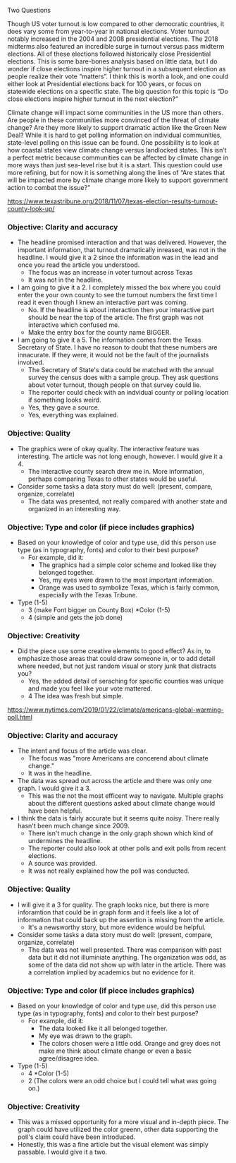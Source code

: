 

Two Questions

Though US voter turnout is low compared to other democratic countries, it does vary some from year-to-year in national elections. Voter turnout notably increased in the 2004 and 2008 presidential elections. The 2018 midterms also featured an incredible surge in turnout versus pass midterm elections. All of these elections followed historically close Presidential elections. This is some bare-bones analysis based on little data, but I do wonder if close elections inspire higher turnout in a subsequent election as people realize their vote “matters”.  I think this is worth a look, and one could either look at Presidential elections back for 100 years, or focus on statewide elections on a specific state. The big question for this topic is “Do close elections inspire higher turnout in the next election?” 

Climate change will impact some communities in the US more than others. Are people in these communities more convinced of the threat of climate change? Are they more likely to support dramatic action like the Green New Deal? While it is hard to get polling information on individual communities, state-level polling on this issue can be found. One possibility is to look at how coastal states view climate change versus landlocked states. This  isn’t a perfect metric because communities can be affected by climate change in more ways than just sea-level rise but it is a start. This question could use more refining, but for now it is something along the lines of “Are states that will be impacted more by climate change more likely to support government action to combat the issue?” 


https://www.texastribune.org/2018/11/07/texas-election-results-turnout-county-look-up/


### Objective: Clarity and accuracy

* The headline promised interaction and that was delivered. However, the important information, that turnout dramatically inreased, was not in the headline. I would give it a 2 since the information was in the lead and once you read the article you understood. 
   * The focus was an increase in voter turnout across Texas
   * It was not in the headline. 
* I am going to give it a 2. I completely missed the box where you could enter the your own county to see the turnout numbers the first time I read it even though I knew an interactive part was coming. 
   * No. If the headline is about interaction then your interactive part should be near the top of the article. The first graph was not interactive which confused me. 
   * Make the entry box for the county name BIGGER.
* I am going to give it a 5. The information comes from the Texas Secretary of State. I have no reason to doubt that these numbers are innacurate. If they were, it would not be the fault of the journalists involved. 
   * The Secretary of State's data could be matched with the annual survey the census does with a sample group. They ask questions about voter turnout, though people on that survey could lie. 
   * The reporter could check with an indvidual county or polling location if something looks weird.
   * Yes, they gave a source.
   * Yes, everything was explained. 

### Objective: Quality

* The graphics were of okay quality. The interactive feature was interesting. The article was not long enough, however. I would give it a 4. 
   * The interactive county search drew me in. More information, perhaps comparing Texas to other states would be useful. 
* Consider some tasks a data story must do well: (present, compare, organize, correlate)
   * The data was presented, not really compared with another state and organized in an interesting way. 


### Objective: Type and color (if piece includes graphics)

* Based on your knowledge of color and type use, did this person use type (as in typography, fonts) and color to their best purpose?
   * For example, did it: 
       * The graphics had a simple color scheme and looked like they belonged together. 
       * Yes, my eyes were drawn to the most important information. 
       * Orange was used to symbolize Texas, which is fairly common, especially with the Texas Tribune.
* Type (1-5)
   * 3 (make Font bigger on County Box)
*Color (1-5)
   * 4 (simple and gets the job done) 
   
### Objective: Creativity

* Did the piece use some creative elements to good effect? As in, to emphasize those areas that could draw someone in, or to add detail where needed, but not just random visual or story junk that distracts you?
   * Yes, the added detail of seraching for specific counties was unique and made you feel like your vote mattered. 
   * 4 The idea was fresh but simple. 
   

https://www.nytimes.com/2019/01/22/climate/americans-global-warming-poll.html


### Objective: Clarity and accuracy

* The intent and focus of the article was clear.
   * The focus was "more Americans are concerend about climate change." 
   * It was in the headline. 
* The data was spread out across the article and there was only one graph. I would give it a 3. 
   * This was the not the most efficent way to navigate. Multiple graphs about the different questions asked about climate change would have been helpful. 
* I think the data is fairly accurate but it seems quite noisy. There really hasn't been much change since 2009. 
   * There isn't much change in the only graph shown which kind of undermines the headline. 
   * The reporter could also look at other polls and exit polls from recent elections. 
   * A source was provided. 
   * It was not really explained how the poll was conducted. 
   
### Objective: Quality

* I will give it a 3 for quality. The graph looks nice, but there is more inforamtion that could be in graph form and it feels like a lot of information that could back up the assertion is missing from the article. 
   * It's a newsworthy story, but more evidence would be helpful. 
* Consider some tasks a data story must do well: (present, compare, organize, correlate)
   * The data was not well presented. There was comparison with past data but it did not illuminiate anything. The organization was odd, as some of the data did not show up with later in the article. There was a correlation implied by academics but no evidence for it. 
   

### Objective: Type and color (if piece includes graphics)

* Based on your knowledge of color and type use, did this person use type (as in typography, fonts) and color to their best purpose?
   * For example, did it: 
       * The data looked like it all belonged together. 
       * My eye was drawn to the graph. 
       * The colors chosen were a little odd. Orange and grey does not make me think about climate change or even a basic agree/disagree idea. 
* Type (1-5)
   * 4
*Color (1-5)
   * 2 (The colors were an odd choice but I could tell what was going on.) 
   
### Objective: Creativity
   * This was a missed opportunity for a more visual and in-depth piece. The graph could have utilized the color greenn, other data supporting the poll's claim could have been introduced. 
   * Honestly, this was a fine article but the visual element was simply passable. I would give it a two. 
